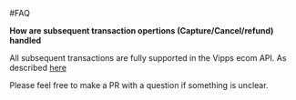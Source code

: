#FAQ

**How are subsequent transaction opertions (Capture/Cancel/refund) handled**

All subsequent transactions are fully supported in the Vipps ecom API. As described [here](https://github.com/vippsas/vipps-ecom-api/blob/master/vipps-ecom-api.md#api-endpoints)

Please feel free to make a PR with a question if something is unclear.